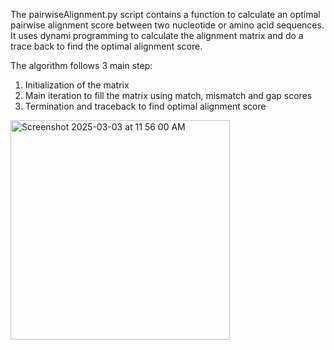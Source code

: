 The pairwiseAlignment.py script contains a function to calculate an optimal pairwise alignment score between two nucleotide or amino acid sequences. It uses dynami programming to calculate the alignment matrix and do a trace back to find the optimal alignment score.

The algorithm follows 3 main step:
1. Initialization of the matrix
2. Main iteration to fill the matrix using match, mismatch and gap scores
3. Termination and traceback to find optimal alignment score

<img width="351" alt="Screenshot 2025-03-03 at 11 56 00 AM" src="https://github.com/user-attachments/assets/5ef65360-8d7f-411e-b525-3b4d5650d474" />

